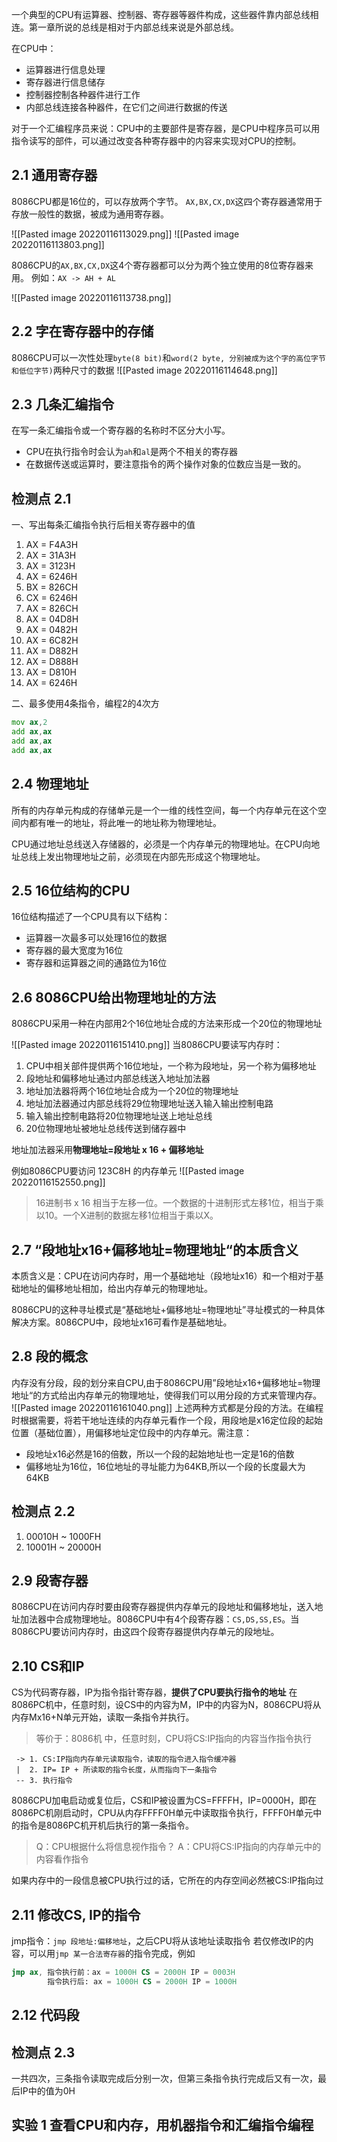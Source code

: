 一个典型的CPU有运算器、控制器、寄存器等器件构成，这些器件靠内部总线相连。第一章所说的总线是相对于内部总线来说是外部总线。

在CPU中：
+ 运算器进行信息处理
+ 寄存器进行信息储存
+ 控制器控制各种器件进行工作
+ 内部总线连接各种器件，在它们之间进行数据的传送

对于一个汇编程序员来说：CPU中的主要部件是寄存器，是CPU中程序员可以用指令读写的部件，可以通过改变各种寄存器中的内容来实现对CPU的控制。

## 2.1 通用寄存器

8086CPU都是16位的，可以存放两个字节。
`AX,BX,CX,DX`这四个寄存器通常用于存放一般性的数据，被成为通用寄存器。

![[Pasted image 20220116113029.png]]
![[Pasted image 20220116113803.png]]

8086CPU的`AX,BX,CX,DX`这4个寄存器都可以分为两个独立使用的8位寄存器来用。
例如：`AX -> AH + AL`

![[Pasted image 20220116113738.png]]
## 2.2 字在寄存器中的存储

8086CPU可以一次性处理`byte(8 bit)`和`word(2 byte, 分别被成为这个字的高位字节和低位字节)`两种尺寸的数据
![[Pasted image 20220116114648.png]]

## 2.3 几条汇编指令

在写一条汇编指令或一个寄存器的名称时不区分大小写。

+ CPU在执行指令时会认为`ah`和`al`是两个不相关的寄存器
+ 在数据传送或运算时，要注意指令的两个操作对象的位数应当是一致的。

## 检测点 2.1

一、写出每条汇编指令执行后相关寄存器中的值

1. AX = F4A3H
2. AX = 31A3H
3. AX = 3123H
4. AX = 6246H
5. BX = 826CH
6. CX = 6246H
7. AX = 826CH
8. AX = 04D8H
9. AX = 0482H
10. AX = 6C82H
11. AX = D882H
12. AX = D888H
13. AX = D810H
14. AX = 6246H

二、最多使用4条指令，编程2的4次方

```asm
mov ax,2
add ax,ax
add ax,ax
add ax,ax
```

## 2.4 物理地址

所有的内存单元构成的存储单元是一个一维的线性空间，每一个内存单元在这个空间内都有唯一的地址，将此唯一的地址称为物理地址。

CPU通过地址总线送入存储器的，必须是一个内存单元的物理地址。在CPU向地址总线上发出物理地址之前，必须现在内部先形成这个物理地址。

## 2.5 16位结构的CPU

16位结构描述了一个CPU具有以下结构：
+ 运算器一次最多可以处理16位的数据
+ 寄存器的最大宽度为16位
+ 寄存器和运算器之间的通路位为16位

## 2.6 8086CPU给出物理地址的方法

8086CPU采用一种在内部用2个16位地址合成的方法来形成一个20位的物理地址

![[Pasted image 20220116151410.png]]
当8086CPU要读写内存时：
1. CPU中相关部件提供两个16位地址，一个称为段地址，另一个称为偏移地址
2. 段地址和偏移地址通过内部总线送入地址加法器
3. 地址加法器将两个16位地址合成为一个20位的物理地址
4. 地址加法器通过内部总线将29位物理地址送入输入输出控制电路
5. 输入输出控制电路将20位物理地址送上地址总线
6. 20位物理地址被地址总线传送到储存器中

地址加法器采用**物理地址=段地址 x 16 + 偏移地址**

例如8086CPU要访问 123C8H 的内存单元
![[Pasted image 20220116152550.png]]
> 16进制书 x 16 相当于左移一位。一个数据的十进制形式左移1位，相当于乘以10。一个X进制的数据左移1位相当于乘以X。

## 2.7 “段地址x16+偏移地址=物理地址“的本质含义

本质含义是：CPU在访问内存时，用一个基础地址（段地址x16）和一个相对于基础地址的偏移地址相加，给出内存单元的物理地址。

8086CPU的这种寻址模式是“基础地址+偏移地址=物理地址”寻址模式的一种具体解决方案。8086CPU中，段地址x16可看作是基础地址。

## 2.8 段的概念

内存没有分段，段的划分来自CPU,由于8086CPU用”段地址x16+偏移地址=物理地址“的方式给出内存单元的物理地址，使得我们可以用分段的方式来管理内存。
![[Pasted image 20220116161040.png]]
上述两种方式都是分段的方法。在编程时根据需要，将若干地址连续的内存单元看作一个段，用段地是x16定位段的起始位置（基础位置），用偏移地址定位段中的内存单元。需注意：
+ 段地址x16必然是16的倍数，所以一个段的起始地址也一定是16的倍数
+ 偏移地址为16位，16位地址的寻址能力为64KB,所以一个段的长度最大为64KB

## 检测点 2.2

1. 00010H ~ 1000FH
2. 10001H ~ 20000H

## 2.9 段寄存器

8086CPU在访问内存时要由段寄存器提供内存单元的段地址和偏移地址，送入地址加法器中合成物理地址。8086CPU中有4个段寄存器：`CS,DS,SS,ES`。当8086CPU要访问内存时，由这四个段寄存器提供内存单元的段地址。

## 2.10 CS和IP

CS为代码寄存器，IP为指令指针寄存器，**提供了CPU要执行指令的地址**
在8086PC机中，任意时刻，设CS中的内容为M，IP中的内容为N，8086CPU将从内存Mx16+N单元开始，读取一条指令并执行。

>等价于：8086机 中，任意时刻，CPU将CS:IP指向的内容当作指令执行

```
 -> 1. CS:IP指向内存单元读取指令，读取的指令进入指令缓冲器
 |  2. IP= IP + 所读取的指令长度，从而指向下一条指令
 -- 3. 执行指令
```

8086CPU加电启动或复位后，CS和IP被设置为CS=FFFFH，IP=0000H，即在8086PC机刚启动时，CPU从内存FFFF0H单元中读取指令执行，FFFF0H单元中的指令是8086PC机开机后执行的第一条指令。

> Q：CPU根据什么将信息视作指令？
> A：CPU将CS:IP指向的内存单元中的内容看作指令

如果内存中的一段信息被CPU执行过的话，它所在的内存空间必然被CS:IP指向过

## 2.11 修改CS, IP的指令

jmp指令：`jmp 段地址:偏移地址`，之后CPU将从该地址读取指令
若仅修改IP的内容，可以用`jmp 某一合法寄存器`的指令完成，例如
```asm
jmp ax, 指令执行前：ax = 1000H CS = 2000H IP = 0003H
		指令执行后: ax = 1000H CS = 2000H IP = 1000H
```

## 2.12 代码段

## 检测点 2.3

一共四次，三条指令读取完成后分别一次，但第三条指令执行完成后又有一次，最后IP中的值为0H

## 实验 1 查看CPU和内存，用机器指令和汇编指令编程

